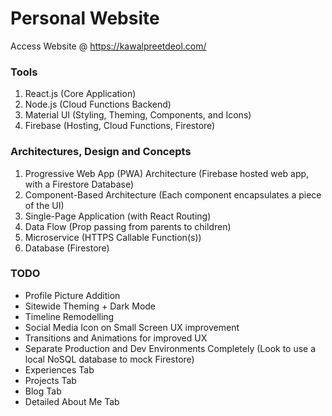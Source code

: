 # Personal Website
Access Website @ https://kawalpreetdeol.com/

### Tools
1. React.js (Core Application)
2. Node.js (Cloud Functions Backend)
3. Material UI (Styling, Theming, Components, and Icons)
4. Firebase (Hosting, Cloud Functions, Firestore)

### Architectures, Design and Concepts
1. Progressive Web App (PWA) Architecture (Firebase hosted web app, with a Firestore Database)
2. Component-Based Architecture (Each component encapsulates a piece of the UI)
3. Single-Page Application (with React Routing)
4. Data Flow (Prop passing from parents to children)
5. Microservice (HTTPS Callable Function(s))
6. Database (Firestore)

### TODO
- Profile Picture Addition
- Sitewide Theming + Dark Mode
- Timeline Remodelling
- Social Media Icon on Small Screen UX improvement
- Transitions and Animations for improved UX
- Separate Production and Dev Environments Completely (Look to use a local NoSQL database to mock Firestore)
- Experiences Tab
- Projects Tab
- Blog Tab
- Detailed About Me Tab
